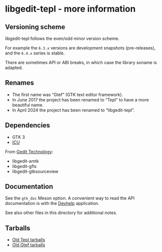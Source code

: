 libgedit-tepl - more information
================================

Versioning scheme
-----------------

libgedit-tepl follows the even/odd minor version scheme.

For example the `6.3.x` versions are development snapshots (pre-releases), and
the `6.4.x` series is stable.

There are sometimes API or ABI breaks, in which case the library soname is
adapted.

Renames
-------

- The first name was “Gtef” (GTK text editor framework).
- In June 2017 the project has been renamed to “Tepl” to have a more beautiful
  name.
- In April 2024 the project has been renamed to “libgedit-tepl”.

Dependencies
------------

- GTK 3
- [ICU](https://icu.unicode.org/)

From [Gedit Technology](https://gedit-technology.github.io/):
- libgedit-amtk
- libgedit-gfls
- libgedit-gtksourceview

Documentation
-------------

See the `gtk_doc` Meson option. A convenient way to read the API documentation
is with the [Devhelp](https://github.com/gdev-technology/devhelp) application.

See also other files in this directory for additional notes.

Tarballs
--------

- [Old Tepl tarballs](https://download.gnome.org/sources/tepl/)
- [Old Gtef tarballs](https://download.gnome.org/sources/gtef/)
